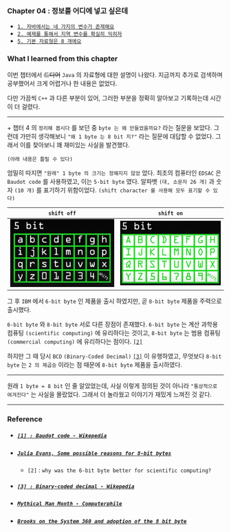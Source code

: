 
### Chapter 04 : 정보를 어디에 넣고 싶은데

- [`1. 자바에서는 네 가지의 변수가 존재해요`](./section_01.md)
- [`2. 예제를 통해서 지역 변수를 확실히 익히자`](./section_02_05.md)
- [`5. 기본 자료형은 8 개에요`](./section_02_05.md)

### What I learned from this chapter

이번 챕터에서 ~~드디어~~ `Java` 의 자료형에 대한 설명이 나왔다. 지금까지 추가로 검색하며 공부했어서 크게 어렵거나 한 내용은 없었다.

다만 가끔씩 `C++` 과 다른 부분이 있어, 그러한 부분을 정확히 알아보고 기록하는데 시간이 더 걸렸다.

---

\+ 챕터 4 의 `정리해 봅시다` 를 보던 중 `byte 는 왜 만들었을까요?` 라는 질문을 보았다. 그런데 가만히 생각해보니 `"왜 1 byte 는 8 bit 지?"` 라는 질문에 대답할 수 없었다. 그래서 이를 찾아보니 꽤 재미있는 사실을 발견했다.

`(아래 내용은 틀릴 수 있다)`

엄밀히 따지면 `"원래" 1 byte 의 크기는 정해지지 않았` 었다. 최초의 컴퓨터인 `EDSAC` 은 `Baudot code` 를 사용하였고, 이는 `5-bit byte` 였다. 알파벳 `(대, 소문자 26 개)` 과 숫자 `(10 개)` 를 표기하기 위함이었다. `(shift character 를 사용해 모두 표기할 수 있다)`

|`shift off`|`shift on`|
|:---:|:---:|
|![Baudot_code_1](../../images/ch04/baudot_code_1.PNG)|![Baudot_code_2](../../images/ch04/baudot_code_2.PNG)|

그 후 `IBM` 에서 `6-bit byte` 인 제품을 출시 하였지만, 곧 `8-bit byte` 제품을 주력으로 출시했다.

`6-bit byte` 와 `8-bit byte` 서로 다른 장점이 존재했다. `6-bit byte` 는 계산 과학용 컴퓨팅 `(scientific computing)` 에 유리하다는 것이고, `8-bit byte` 는 범용 컴퓨팅 `(commercial computing)` 에 유리하다는 점이다. [`[2]`](#julia-evans-some-possible-reasons-for-8-bit-bytes)

하지만 그 때 당시 `BCD` `(Binary-Coded Decimal)` [`[3]`](#3--binary-coded-decimal---wikepedia) 이 유행하였고, 무엇보다 `8-bit byte` 는 `2 의 제곱승` 이라는 점 때문에 `8-bit byte` 제품을 출시하였다. 

---

원래 `1 byte = 8 bit` 인 줄 알았었는데, 사실 이렇게 정의된 것이 아니라 `"통상적으로 여겨진다"` 는 사실을 몰랐었다.
그래서 더 놀라웠고 이야기가 재밌게 느껴진 것 같다.

---

### Reference

- ##### [`[1] : Baudot code - Wikepedia`](https://en.wikipedia.org/wiki/Baudot_code)
- ##### [`Julia Evans, Some possible reasons for 8-bit bytes`](https://jvns.ca/blog/2023/03/06/possible-reasons-8-bit-bytes/#why-was-BCD-popular?)
    - `[2]` : `why was the 6-bit byte better for scientific computing?`
- ##### [`[3] : Binary-coded decimal - Wikepedia`](https://en.wikipedia.org/wiki/Binary-coded_decimal)
- ##### [`Mythical Man Month - Computerphile`](https://www.youtube.com/watch?v=vuScajG_FuI&t=184s)
- ##### [`Brooks on the System 360 and adoption of the 8 bit byte`](https://www.youtube.com/watch?v=9oOCrAePJMs&t=140s)


